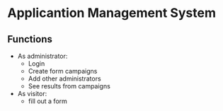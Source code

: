 # Applicantion Management System

## Functions
- As administrator:
  - Login
  - Create form campaigns
  - Add other administrators
  - See results from campaigns
- As visitor:
  - fill out a form

